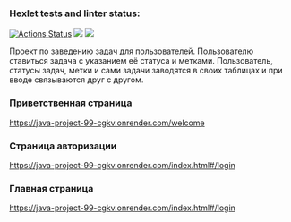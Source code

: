 ### Hexlet tests and linter status:
[![Actions Status](https://github.com/Barlog7/java-project-99/actions/workflows/hexlet-check.yml/badge.svg)](https://github.com/Barlog7/java-project-99/actions)
<a href="https://codeclimate.com/github/Barlog7/java-project-99/maintainability"><img src="https://api.codeclimate.com/v1/badges/de0dc354f37c99b3fd0a/maintainability" /></a>
<a href="https://codeclimate.com/github/Barlog7/java-project-99/test_coverage"><img src="https://api.codeclimate.com/v1/badges/de0dc354f37c99b3fd0a/test_coverage" /></a>

Проект по заведению задач для пользователей. Пользователю ставиться задача с указанием её статуса и метками. Пользователь, статусы задач, метки и сами задачи заводятся в своих таблицах и при вводе связываются друг с другом.

### **Приветственная страница**

https://java-project-99-cgkv.onrender.com/welcome


### **Страница авторизации**
https://java-project-99-cgkv.onrender.com/index.html#/login


### **Главная страница**
https://java-project-99-cgkv.onrender.com/index.html#/login
